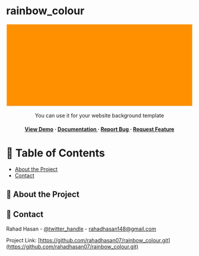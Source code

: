# rainbow_colour

<div align='center'>

<img alt="coding" src="https://github.com/rahadhasan07/rainbow_colour/blob/main/Screenshot%202023-10-06%20140459.png">

<p>You can use it for your website background template</p>

<h4> <a href=https://drive.google.com/file/d/1JB6W9UYG1xckgnbXiYYLS1gvSaIj7c0k/view?usp=drive_link>View Demo</a> <span> · </span> <a href="https://github.com/rahadhasan07/rainbow_colour/blob/master/README.md"> Documentation </a> <span> · </span> <a href="https://github.com/rahadhasan07/rainbow_colour/issues"> Report Bug </a> <span> · </span> <a href="https://github.com/rahadhasan07/rainbow_colour/issues"> Request Feature </a> </h4>


</div>

# :notebook_with_decorative_cover: Table of Contents

- [About the Project](#star2-about-the-project)
- [Contact](#handshake-contact)


## :star2: About the Project

## :handshake: Contact

Rahad Hasan - [@twitter_handle](RJRafsan13) - rahadhasan148@gmail.com

Project Link: [https://github.com/rahadhasan07/rainbow_colour.git](https://github.com/rahadhasan07/rainbow_colour.git)
